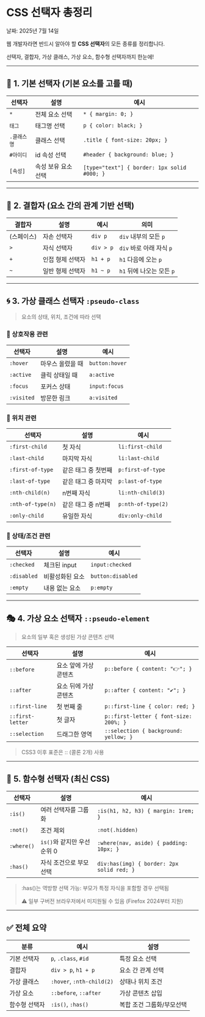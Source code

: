 # CSS 선택자 총정리

날짜: 2025년 7월 14일

웹 개발자라면 반드시 알아야 할 **CSS 선택자**의 모든 종류를 정리합니다.

선택자, 결합자, 가상 클래스, 가상 요소, 함수형 선택자까지 한눈에!

---

## 🧷 1. 기본 선택자 (기본 요소를 고를 때)

| 선택자 | 설명 | 예시 |
| --- | --- | --- |
| `*` | 전체 요소 선택 | `* { margin: 0; }` |
| `태그` | 태그명 선택 | `p { color: black; }` |
| `.클래스명` | 클래스 선택 | `.title { font-size: 20px; }` |
| `#아이디` | id 속성 선택 | `#header { background: blue; }` |
| `[속성]` | 속성 보유 요소 선택 | `[type="text"] { border: 1px solid #000; }` |

---

## 🧬 2. 결합자 (요소 간의 관계 기반 선택)

| 결합자 | 설명 | 예시 | 의미 |
| --- | --- | --- | --- |
| (스페이스) | 자손 선택자 | `div p` | `div` 내부의 모든 `p` |
| `>` | 자식 선택자 | `div > p` | `div` 바로 아래 자식 `p` |
| `+` | 인접 형제 선택자 | `h1 + p` | `h1` 다음에 오는 `p` |
| `~` | 일반 형제 선택자 | `h1 ~ p` | `h1` 뒤에 나오는 모든 `p` |

---

## 🌀 3. 가상 클래스 선택자 `:pseudo-class`

> 요소의 상태, 위치, 조건에 따라 선택
> 

### 🔹 상호작용 관련

| 선택자 | 설명 | 예시 |
| --- | --- | --- |
| `:hover` | 마우스 올렸을 때 | `button:hover` |
| `:active` | 클릭 상태일 때 | `a:active` |
| `:focus` | 포커스 상태 | `input:focus` |
| `:visited` | 방문한 링크 | `a:visited` |

### 🔹 위치 관련

| 선택자 | 설명 | 예시 |
| --- | --- | --- |
| `:first-child` | 첫 자식 | `li:first-child` |
| `:last-child` | 마지막 자식 | `li:last-child` |
| `:first-of-type` | 같은 태그 중 첫번째 | `p:first-of-type` |
| `:last-of-type` | 같은 태그 중 마지막 | `p:last-of-type` |
| `:nth-child(n)` | n번째 자식 | `li:nth-child(3)` |
| `:nth-of-type(n)` | 같은 태그 중 n번째 | `p:nth-of-type(2)` |
| `:only-child` | 유일한 자식 | `div:only-child` |

### 🔹 상태/조건 관련

| 선택자 | 설명 | 예시 |
| --- | --- | --- |
| `:checked` | 체크된 input | `input:checked` |
| `:disabled` | 비활성화된 요소 | `button:disabled` |
| `:empty` | 내용 없는 요소 | `p:empty` |

---

## 🎭 4. 가상 요소 선택자 `::pseudo-element`

> 요소의 일부 혹은 생성된 가상 콘텐츠 선택
> 

| 선택자 | 설명 | 예시 |
| --- | --- | --- |
| `::before` | 요소 앞에 가상 콘텐츠 | `p::before { content: "👉"; }` |
| `::after` | 요소 뒤에 가상 콘텐츠 | `p::after { content: "✔"; }` |
| `::first-line` | 첫 번째 줄 | `p::first-line { color: red; }` |
| `::first-letter` | 첫 글자 | `p::first-letter { font-size: 200%; }` |
| `::selection` | 드래그한 영역 | `::selection { background: yellow; }` |

> CSS3 이후 표준은 :: (콜론 2개) 사용
> 

---

## 🧠 5. 함수형 선택자 (최신 CSS)

| 선택자 | 설명 | 예시 |
| --- | --- | --- |
| `:is()` | 여러 선택자를 그룹화 | `:is(h1, h2, h3) { margin: 1rem; }` |
| `:not()` | 조건 제외 | `:not(.hidden)` |
| `:where()` | `is()`와 같지만 우선순위 0 | `:where(nav, aside) { padding: 10px; }` |
| `:has()` | 자식 조건으로 부모 선택 | `div:has(img) { border: 2px solid red; }` |

> :has()는 역방향 선택 가능: 부모가 특정 자식을 포함할 경우 선택됨
> 
> 
> ⚠️ 일부 구버전 브라우저에서 미지원될 수 있음 (Firefox 2024부터 지원)
> 

---

## ✅ 전체 요약

| 분류 | 예시 | 설명 |
| --- | --- | --- |
| 기본 선택자 | `p`, `.class`, `#id` | 특정 요소 선택 |
| 결합자 | `div > p`, `h1 + p` | 요소 간 관계 선택 |
| 가상 클래스 | `:hover`, `:nth-child(2)` | 상태나 위치 조건 |
| 가상 요소 | `::before`, `::after` | 가상 콘텐츠 삽입 |
| 함수형 선택자 | `:is()`, `:has()` | 복합 조건 그룹화/부모선택 |